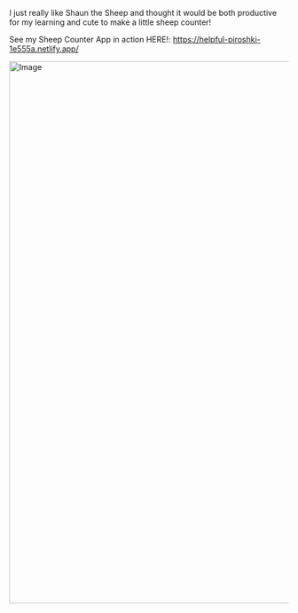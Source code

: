I just really like Shaun the Sheep and thought it would be both productive for my learning and cute to make a little sheep counter!

See my Sheep Counter App in action HERE!: https://helpful-piroshki-1e555a.netlify.app/

<img width="2813" height="978" alt="Image" src="https://github.com/user-attachments/assets/094a3739-bb4d-4937-8e03-18b344332b97" />

